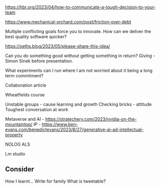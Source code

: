 
https://hbr.org/2023/04/how-to-communicate-a-tough-decision-to-your-team

https://www.mechanical-orchard.com/post/friction-over-debt



Multiple conflicting goals force you to innovate. How can we deliver the best quality software quicker?

https://seths.blog/2023/05/please-share-this-idea/

Can you do something good without getting something in return? Giving - Simon Sinek before presentation.

What experiments can I run where I am not worried about it being a long term commitment?

Collaboration article

Wheatfields course

Unstable groups - cause learning and growth
Checking bricks - attitude
Toughest conversation at work

Metaverse and AI - https://stratechery.com/2023/nvidia-on-the-mountaintop/
IP - https://www.ben-evans.com/benedictevans/2023/8/27/generative-ai-ad-intellectual-property


NOLOG
ALS

Lm studio


## Consider
How I learnt...
Write for family
What is tweetable?
